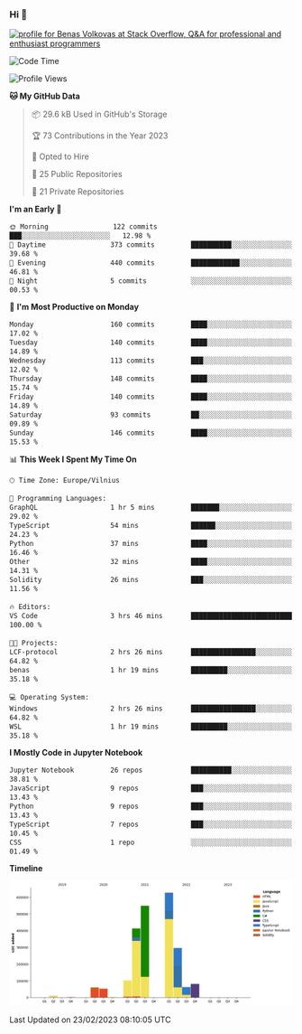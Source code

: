 ### Hi 👋
<a href="https://stackoverflow.com/users/14954249/benas-volkovas"><img src="https://stackoverflow.com/users/flair/14954249.png?theme=dark" width="208" height="58" alt="profile for Benas Volkovas at Stack Overflow, Q&amp;A for professional and enthusiast programmers" title="profile for Benas Volkovas at Stack Overflow, Q&amp;A for professional and enthusiast programmers"></a>

<!--START_SECTION:waka-->
![Code Time](http://img.shields.io/badge/Code%20Time-1%2C280%20hrs%2038%20mins-blue)

![Profile Views](http://img.shields.io/badge/Profile%20Views-5-blue)

**🐱 My GitHub Data** 

> 📦 29.6 kB Used in GitHub's Storage 
 > 
> 🏆 73 Contributions in the Year 2023
 > 
> 💼 Opted to Hire
 > 
> 📜 25 Public Repositories 
 > 
> 🔑 21 Private Repositories 
 > 
**I'm an Early 🐤** 

```text
🌞 Morning                122 commits         ███░░░░░░░░░░░░░░░░░░░░░░   12.98 % 
🌆 Daytime                373 commits         ██████████░░░░░░░░░░░░░░░   39.68 % 
🌃 Evening                440 commits         ████████████░░░░░░░░░░░░░   46.81 % 
🌙 Night                  5 commits           ░░░░░░░░░░░░░░░░░░░░░░░░░   00.53 % 
```
📅 **I'm Most Productive on Monday** 

```text
Monday                   160 commits         ████░░░░░░░░░░░░░░░░░░░░░   17.02 % 
Tuesday                  140 commits         ████░░░░░░░░░░░░░░░░░░░░░   14.89 % 
Wednesday                113 commits         ███░░░░░░░░░░░░░░░░░░░░░░   12.02 % 
Thursday                 148 commits         ████░░░░░░░░░░░░░░░░░░░░░   15.74 % 
Friday                   140 commits         ████░░░░░░░░░░░░░░░░░░░░░   14.89 % 
Saturday                 93 commits          ██░░░░░░░░░░░░░░░░░░░░░░░   09.89 % 
Sunday                   146 commits         ████░░░░░░░░░░░░░░░░░░░░░   15.53 % 
```


📊 **This Week I Spent My Time On** 

```text
🕑︎ Time Zone: Europe/Vilnius

💬 Programming Languages: 
GraphQL                  1 hr 5 mins         ███████░░░░░░░░░░░░░░░░░░   29.02 % 
TypeScript               54 mins             ██████░░░░░░░░░░░░░░░░░░░   24.23 % 
Python                   37 mins             ████░░░░░░░░░░░░░░░░░░░░░   16.46 % 
Other                    32 mins             ████░░░░░░░░░░░░░░░░░░░░░   14.31 % 
Solidity                 26 mins             ███░░░░░░░░░░░░░░░░░░░░░░   11.56 % 

🔥 Editors: 
VS Code                  3 hrs 46 mins       █████████████████████████   100.00 % 

🐱‍💻 Projects: 
LCF-protocol             2 hrs 26 mins       ████████████████░░░░░░░░░   64.82 % 
benas                    1 hr 19 mins        █████████░░░░░░░░░░░░░░░░   35.18 % 

💻 Operating System: 
Windows                  2 hrs 26 mins       ████████████████░░░░░░░░░   64.82 % 
WSL                      1 hr 19 mins        █████████░░░░░░░░░░░░░░░░   35.18 % 
```

**I Mostly Code in Jupyter Notebook** 

```text
Jupyter Notebook         26 repos            ██████████░░░░░░░░░░░░░░░   38.81 % 
JavaScript               9 repos             ███░░░░░░░░░░░░░░░░░░░░░░   13.43 % 
Python                   9 repos             ███░░░░░░░░░░░░░░░░░░░░░░   13.43 % 
TypeScript               7 repos             ███░░░░░░░░░░░░░░░░░░░░░░   10.45 % 
CSS                      1 repo              ░░░░░░░░░░░░░░░░░░░░░░░░░   01.49 % 
```



**Timeline**

![Lines of Code chart](https://raw.githubusercontent.com/BenasVolkovas/BenasVolkovas/main/assets/bar_graph.png)


 Last Updated on 23/02/2023 08:10:05 UTC
<!--END_SECTION:waka-->
